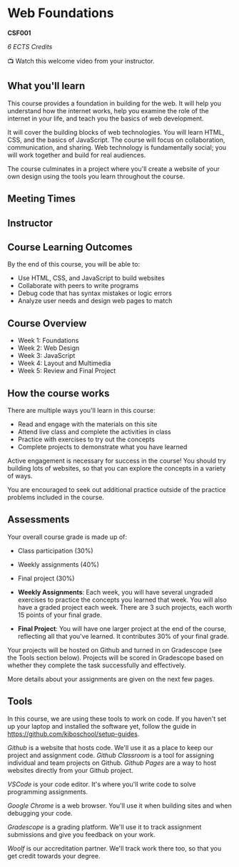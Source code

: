 # Web Foundations

**CSF001**

_6 ECTS Credits_

<aside>

📺 Watch this welcome video from your instructor.

</aside>

<!-- TODO: Wasiu to add welcome video -->

## What you'll learn

This course provides a foundation in building for the web. It will help you understand how the internet works, help you examine the role of the internet in your life, and teach you the basics of web development.

It will cover the building blocks of web technologies. You will learn HTML, CSS, and the basics of JavaScript. The course will focus on collaboration, communication, and sharing. Web technology is fundamentally social; you will work together and build for real audiences.

The course culminates in a project where you'll create a website of your own design using the tools you learn throughout the course.

## Meeting Times

<!-- TODO: Wasiu to class meeting times + Office hours -->


## Instructor

<!-- TODO: Wasiu to add contact preferences -->


## Course Learning Outcomes

By the end of this course, you will be able to:

- Use HTML, CSS, and JavaScript to build websites
- Collaborate with peers to write programs
- Debug code that has syntax mistakes or logic errors
- Analyze user needs and design web pages to match

## Course Overview

* Week 1: Foundations
* Week 2: Web Design
* Week 3: JavaScript
* Week 4: Layout and Multimedia
* Week 5: Review and Final Project

## How the course works

There are multiple ways you'll learn in this course:

* Read and engage with the materials on this site
* Attend live class and complete the activities in class
* Practice with exercises to try out the concepts
* Complete projects to demonstrate what you have learned

Active engagement is necessary for success in the course! You should try 
building lots of websites, so that you can explore the concepts in a variety of ways.

You are encouraged to seek out additional practice outside of the 
practice problems included in the course.

## Assessments

Your overall course grade is made up of:

* Class participation (30%) 
* Weekly assignments (40%) 
* Final project (30%)

* **Weekly Assignments**: Each week, you will have several ungraded exercises to 
  practice the concepts you learned that week. You will also have a graded 
  project each week. There are 3 such projects, each worth 15 points of your 
  final grade.
* **Final Project**: You will have one larger project at the end of the course, 
  reflecting all that you've learned. It contributes 30% of your final grade.

Your projects will be hosted on Github and turned in on Gradescope (see the 
Tools section below). Projects will be scored in Gradescope based on whether 
they complete the task successfully and effectively.

More details about your assignments are given on the next few pages.

## Tools

In this course, we are using these tools to work on code. If you haven't set up 
your laptop and installed the software yet, follow the guide in 
https://github.com/kiboschool/setup-guides.

*Github* is a website that hosts code. We'll use it as a place to keep our project 
and assignment code. *Github Classroom* is a tool for assigning individual and 
team projects on Github. *Github Pages* are a way to host websites directly from
your Github project.

*VSCode* is your code editor. It's where you'll write code to solve programming 
assignments.

*Google Chrome* is a web browser. You'll use it when building sites and when
debugging your code.

*Gradescope* is a grading platform. We'll use it to track assignment submissions 
and give you feedback on your work.

*Woolf* is our accreditation partner. We'll track work there too, so that you 
get credit towards your degree.
